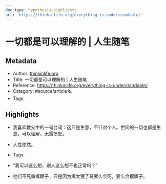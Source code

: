```yaml
---
doc_type: hypothesis-highlights
url: 'https://thinkinlife.org/everything-is-understandable/'
---
```

# 一切都是可以理解的 | 人生随笔
## Metadata
- Author: [thinkinlife.org]()
- Title: 一切都是可以理解的 | 人生随笔
- Reference: https://thinkinlife.org/everything-is-understandable/
- Category: #source/article🗞
- Tags:
## Highlights
- 我喜欢教父中的一句台词：这只是生意，不针对个人。世间的一切也都是生意，可以理解，无需愤怒。

- 人性使然。


- Tags:

- “我可以这么想，别人这么想不也正常吗？”

- 他们不死命挥鞭子，只是因为挥太狠了马要么会死，要么会撂蹶子。

